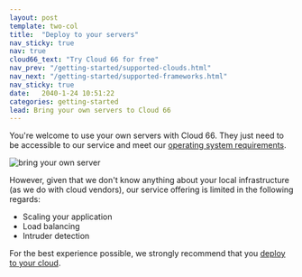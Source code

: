 ```yaml
---
layout: post
template: two-col
title:  "Deploy to your servers"
nav_sticky: true
nav: true
cloud66_text: "Try Cloud 66 for free"
nav_prev: "/getting-started/supported-clouds.html"
nav_next: "/getting-started/supported-frameworks.html"
nav_sticky: true
date:   2040-1-24 10:51:22
categories: getting-started
lead: Bring your own servers to Cloud 66
---
```


You're welcome to use your own servers with Cloud 66. They just need to be accessible to our service and meet our [operating system requirements](/stacks/operating-system-information.html).

![bring your own server](http://cdn.cloud66.com.s3.amazonaws.com/images/help/byos.png)

However, given that we don't know anything about your local infrastructure (as we do with cloud vendors), our service offering is limited in the following regards:

- Scaling your application
- Load balancing
- Intruder detection

For the best experience possible, we strongly recommend that you [deploy to your cloud](/getting-started/supported-clouds.html).


